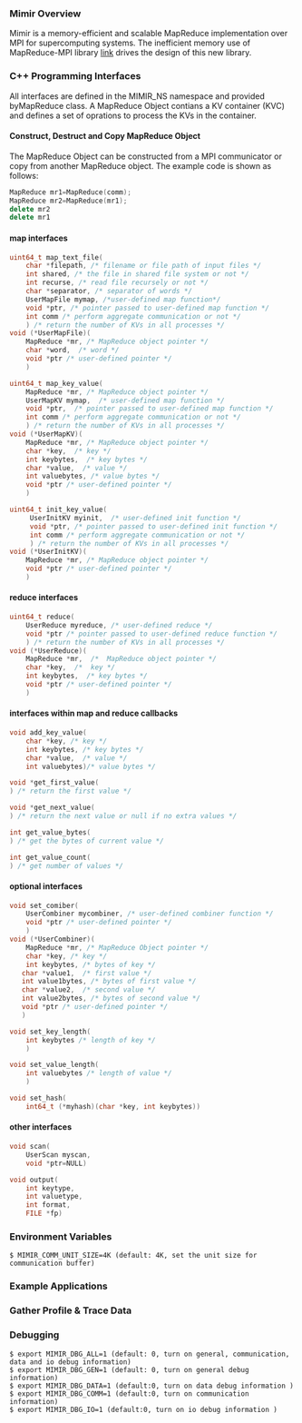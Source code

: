 ### Mimir Overview ###

Mimir is a memory-efficient and scalable MapReduce implementation over MPI for supercomputing systems. The inefficient memory use of MapReduce-MPI library [link](http://mapreduce.sandia.gov/) drives the design of this new library.

### C++ Programming Interfaces ###
All interfaces are defined in the MIMIR\_NS namespace and provided byMapReduce class. A MapReduce Object contians a KV container (KVC) and defines a set of oprations to process the KVs in the container.

#### Construct, Destruct and Copy MapReduce Object ####
The MapReduce Object can be constructed from a MPI communicator or copy from another MapReduce object. The example code is shown as follows:
```c++
MapReduce mr1=MapReduce(comm);
MapReduce mr2=MapReduce(mr1);
delete mr2
delete mr1
```

#### map interfaces ####
```c++
uint64_t map_text_file(
    char *filepath, /* filename or file path of input files */
    int shared, /* the file in shared file system or not */
    int recurse, /* read file recursely or not */
    char *separator, /* separator of words */
    UserMapFile mymap, /*user-defined map function*/
    void *ptr, /* pointer passed to user-defined map function */ 
    int comm /* perform aggregate communication or not */
    ) /* return the number of KVs in all processes */
void (*UserMapFile)(
    MapReduce *mr, /* MapReduce object pointer */
    char *word,  /* word */
    void *ptr /* user-defined pointer */
    )
```

```c++
uint64_t map_key_value(
    MapReduce *mr, /* MapReduce object pointer */ 
    UserMapKV mymap,  /* user-defined map function */
    void *ptr,  /* pointer passed to user-defined map function */
    int comm /* perform aggregate communication or not */
    ) /* return the number of KVs in all processes */
void (*UserMapKV)(
    MapReduce *mr, /* MapReduce object pointer */
    char *key,  /* key */
    int keybytes,  /* key bytes */
    char *value,  /* value */
    int valuebytes, /* value bytes */
    void *ptr /* user-defined pointer */
    )
```

```c++
uint64_t init_key_value(
     UserInitKV myinit,  /* user-defined init function */
     void *ptr, /* pointer passed to user-defined init function */
     int comm /* perform aggregate communication or not */
     ) /* return the number of KVs in all processes */
void (*UserInitKV)(
    MapReduce *mr, /* MapReduce object pointer */ 
    void *ptr /* user-defined pointer */
    )
```

#### reduce interfaces ####

```c++
uint64_t reduce(
    UserReduce myreduce, /* user-defined reduce */ 
    void *ptr /* pointer passed to user-defined reduce function */
    ) /* return the number of KVs in all processes */
void (*UserReduce)(
    MapReduce *mr,  /*  MapReduce object pointer */
    char *key,  /*  key */
    int keybytes,  /* key bytes */
    void *ptr /* user-defined pointer */
    )
```

#### interfaces within map and reduce callbacks ####
```c++
void add_key_value(
    char *key, /* key */
    int keybytes, /* key bytes */
    char *value,  /* value */
    int valuebytes)/* value bytes */
```

```c++
void *get_first_value(
) /* return the first value */ 
```

```c++
void *get_next_value(
) /* return the next value or null if no extra values */
```

```c++
int get_value_bytes(
) /* get the bytes of current value */
```

```c++
int get_value_count(
) /* get number of values */
```

#### optional interfaces ####

```c++
void set_comiber(
    UserCombiner mycombiner, /* user-defined combiner function */
    void *ptr /* user-defined pointer */
    )
void (*UserCombiner)(
    MapReduce *mr, /* MapReduce Object pointer */
    char *key, /* key */
    int keybytes, /* bytes of key */
   char *value1,  /* first value */
   int value1bytes, /* bytes of first value */
   char *value2,  /* second value */
   int value2bytes, /* bytes of second value */
   void *ptr /* user-defined pointer */
   )
```

```c++
void set_key_length(
    int keybytes /* length of key */
    )
```

```c++
void set_value_length(
    int valuebytes /* length of value */
    )
```

```c++
void set_hash(
    int64_t (*myhash)(char *key, int keybytes))
```

#### other interfaces ####
```c++
void scan(
    UserScan myscan, 
    void *ptr=NULL)
```

```c++
void output(
    int keytype, 
    int valuetype, 
    int format, 
    FILE *fp) 
```

### Environment Variables ###
```
$ MIMIR_COMM_UNIT_SIZE=4K (default: 4K, set the unit size for communication buffer)
```

### Example Applications ###


### Gather Profile & Trace Data ###


### Debugging ###
```
$ export MIMIR_DBG_ALL=1 (default: 0, turn on general, communication, data and io debug information)
$ export MIMIR_DBG_GEN=1 (default: 0, turn on general debug information)
$ export MIMIR_DBG_DATA=1 (default:0, turn on data debug information )
$ export MIMIR_DBG_COMM=1 (default:0, turn on communication information)
$ export MIMIR_DBG_IO=1 (default:0, turn on io debug information )
```